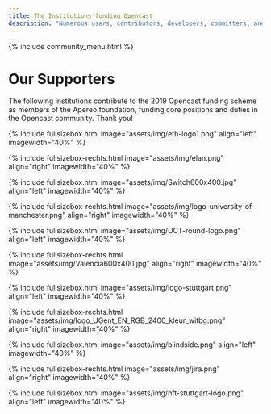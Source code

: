 ```yaml
---
title: The Institutions funding Opencast
description: "Numerous users, contributors, developers, committers, and institutions are actively working to improve Opencast and keep the software and the community alive."
---
```

{% include community_menu.html %}

# Our Supporters
The following institutions contribute to the 2019 Opencast funding scheme as members of the Apereo foundation, funding core positions and duties in the Opencast community. Thank you!

{% include fullsizebox.html
image="assets/img/eth-logo1.png"
align="left"
imagewidth="40%"
%}

{% include fullsizebox-rechts.html
image="assets/img/elan.png"
align="right"
imagewidth="40%"
%}

{% include fullsizebox.html
image="assets/img/Switch600x400.jpg"
align="left"
imagewidth="40%"
%}

{% include fullsizebox-rechts.html
image="assets/img/logo-university-of-manchester.png"
align="right"
imagewidth="40%"
%}

{% include fullsizebox.html
image="assets/img/UCT-round-logo.png"
align="left"
imagewidth="40%"
%}

{% include fullsizebox-rechts.html
image="assets/img/Valencia600x400.jpg"
align="right"
imagewidth="40%"
%}

{% include fullsizebox.html
image="assets/img/logo-stuttgart.png"
align="left"
imagewidth="40%"
%}

{% include fullsizebox-rechts.html
image="assets/img/logo_UGent_EN_RGB_2400_kleur_witbg.png"
align="right"
imagewidth="40%"
%}

{% include fullsizebox.html
image="assets/img/blindside.png"
align="left"
imagewidth="40%"
%}

{% include fullsizebox-rechts.html
image="assets/img/jira.png"
align="right"
imagewidth="40%"
%}

{% include fullsizebox.html
image="assets/img/hft-stuttgart-logo.png"
align="left"
imagewidth="40%"
%}
